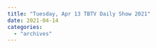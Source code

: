 ```yaml
---
title: "Tuesday, Apr 13 TBTV Daily Show 2021"
date: 2021-04-14
categories: 
  - "archives"
---
```



